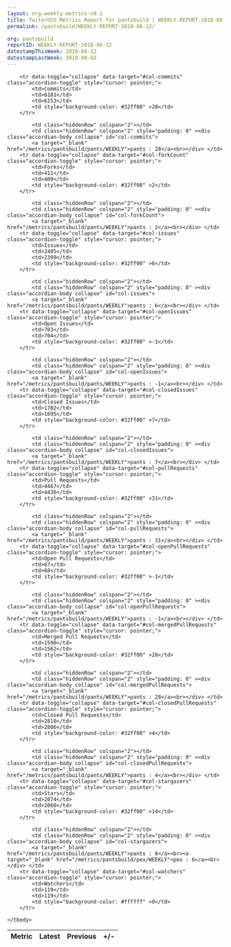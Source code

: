 ```yaml
---
layout: org-weekly-metrics-v0.1
title: TwiterOSS Metrics Report for pantsbuild | WEEKLY-REPORT-2018-08-12
permalink: /pantsbuild/WEEKLY-REPORT-2018-08-12/

org: pantsbuild
reportID: WEEKLY-REPORT-2018-08-12
datestampThisWeek: 2018-08-12
datestampLastWeek: 2018-08-03
---
```



<table class="table table-condensed" style="border-collapse:collapse;">
    <thead>
    <tr>
        <th>Metric</th>
        <th>Latest</th>
        <th>Previous</th>
        <th>+/-</th>
    </tr>
    </thead>
    <tbody>

        <tr data-toggle="collapse" data-target="#col-commits" class="accordion-toggle" style="cursor: pointer;">
            <td>Commits</td>
            <td>6181</td>
            <td>6153</td>
            <td style="background-color: #32ff00" >28</td>
        </tr>
        
            <td class="hiddenRow" colspan="2"></td>
            <td class="hiddenRow" colspan="2" style="padding: 0" ><div class="accordian-body collapse" id="col-commits">
            <a target="_blank" href="/metrics/pantsbuild/pants/WEEKLY">pants : 28</a><br></div> </td>
        <tr data-toggle="collapse" data-target="#col-forkCount" class="accordion-toggle" style="cursor: pointer;">
            <td>Forks</td>
            <td>411</td>
            <td>409</td>
            <td style="background-color: #32ff00" >2</td>
        </tr>
        
            <td class="hiddenRow" colspan="2"></td>
            <td class="hiddenRow" colspan="2" style="padding: 0" ><div class="accordian-body collapse" id="col-forkCount">
            <a target="_blank" href="/metrics/pantsbuild/pants/WEEKLY">pants : 2</a><br></div> </td>
        <tr data-toggle="collapse" data-target="#col-issues" class="accordion-toggle" style="cursor: pointer;">
            <td>Issues</td>
            <td>2405</td>
            <td>2399</td>
            <td style="background-color: #32ff00" >6</td>
        </tr>
        
            <td class="hiddenRow" colspan="2"></td>
            <td class="hiddenRow" colspan="2" style="padding: 0" ><div class="accordian-body collapse" id="col-issues">
            <a target="_blank" href="/metrics/pantsbuild/pants/WEEKLY">pants : 6</a><br></div> </td>
        <tr data-toggle="collapse" data-target="#col-openIssues" class="accordion-toggle" style="cursor: pointer;">
            <td>Open Issues</td>
            <td>703</td>
            <td>704</td>
            <td style="background-color: #32ff00" >-1</td>
        </tr>
        
            <td class="hiddenRow" colspan="2"></td>
            <td class="hiddenRow" colspan="2" style="padding: 0" ><div class="accordian-body collapse" id="col-openIssues">
            <a target="_blank" href="/metrics/pantsbuild/pants/WEEKLY">pants : -1</a><br></div> </td>
        <tr data-toggle="collapse" data-target="#col-closedIssues" class="accordion-toggle" style="cursor: pointer;">
            <td>Closed Issues</td>
            <td>1702</td>
            <td>1695</td>
            <td style="background-color: #32ff00" >7</td>
        </tr>
        
            <td class="hiddenRow" colspan="2"></td>
            <td class="hiddenRow" colspan="2" style="padding: 0" ><div class="accordian-body collapse" id="col-closedIssues">
            <a target="_blank" href="/metrics/pantsbuild/pants/WEEKLY">pants : 7</a><br></div> </td>
        <tr data-toggle="collapse" data-target="#col-pullRequests" class="accordion-toggle" style="cursor: pointer;">
            <td>Pull Requests</td>
            <td>4467</td>
            <td>4436</td>
            <td style="background-color: #32ff00" >31</td>
        </tr>
        
            <td class="hiddenRow" colspan="2"></td>
            <td class="hiddenRow" colspan="2" style="padding: 0" ><div class="accordian-body collapse" id="col-pullRequests">
            <a target="_blank" href="/metrics/pantsbuild/pants/WEEKLY">pants : 31</a><br></div> </td>
        <tr data-toggle="collapse" data-target="#col-openPullRequests" class="accordion-toggle" style="cursor: pointer;">
            <td>Open Pull Requests</td>
            <td>67</td>
            <td>68</td>
            <td style="background-color: #32ff00" >-1</td>
        </tr>
        
            <td class="hiddenRow" colspan="2"></td>
            <td class="hiddenRow" colspan="2" style="padding: 0" ><div class="accordian-body collapse" id="col-openPullRequests">
            <a target="_blank" href="/metrics/pantsbuild/pants/WEEKLY">pants : -1</a><br></div> </td>
        <tr data-toggle="collapse" data-target="#col-mergedPullRequests" class="accordion-toggle" style="cursor: pointer;">
            <td>Merged Pull Requests</td>
            <td>1590</td>
            <td>1562</td>
            <td style="background-color: #32ff00" >28</td>
        </tr>
        
            <td class="hiddenRow" colspan="2"></td>
            <td class="hiddenRow" colspan="2" style="padding: 0" ><div class="accordian-body collapse" id="col-mergedPullRequests">
            <a target="_blank" href="/metrics/pantsbuild/pants/WEEKLY">pants : 28</a><br></div> </td>
        <tr data-toggle="collapse" data-target="#col-closedPullRequests" class="accordion-toggle" style="cursor: pointer;">
            <td>Closed Pull Requests</td>
            <td>2810</td>
            <td>2806</td>
            <td style="background-color: #32ff00" >4</td>
        </tr>
        
            <td class="hiddenRow" colspan="2"></td>
            <td class="hiddenRow" colspan="2" style="padding: 0" ><div class="accordian-body collapse" id="col-closedPullRequests">
            <a target="_blank" href="/metrics/pantsbuild/pants/WEEKLY">pants : 4</a><br></div> </td>
        <tr data-toggle="collapse" data-target="#col-stargazers" class="accordion-toggle" style="cursor: pointer;">
            <td>Stars</td>
            <td>2074</td>
            <td>2060</td>
            <td style="background-color: #32ff00" >14</td>
        </tr>
        
            <td class="hiddenRow" colspan="2"></td>
            <td class="hiddenRow" colspan="2" style="padding: 0" ><div class="accordian-body collapse" id="col-stargazers">
            <a target="_blank" href="/metrics/pantsbuild/pants/WEEKLY">pants : 8</a><br><a target="_blank" href="/metrics/pantsbuild/pex/WEEKLY">pex : 6</a><br></div> </td>
        <tr data-toggle="collapse" data-target="#col-watchers" class="accordion-toggle" style="cursor: pointer;">
            <td>Watchers</td>
            <td>119</td>
            <td>119</td>
            <td style="background-color: #ffffff" >0</td>
        </tr>
        
    </tbody>
</table>
